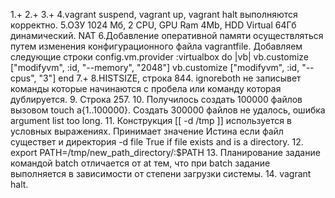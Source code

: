 1.+
2.+
3.+
4.vagrant suspend, vagrant up, vagrant halt выполняются корректно.
5.ОЗУ 1024 Мб, 2 CPU, GPU Ram 4Mb, HDD Virtual 64Гб динамический. NAT
6.Добавление оперативной памяти осуществляться путем изменения конфигурационного файла vagrantfile. Добавляем следующие строки
	config.vm.provider :virtualbox do |vb|
  		vb.customize ["modifyvm", :id, "--memory", "2048"]
		vb.customize ["modifyvm", :id, "--cpus", "3"]
	end
7.+
8.HISTSIZE, строка 844.
  ignoreboth не записывет команды которые начинаются с пробела или команду которая дублируется.
9. Строка 257.
10. Получилось создать 100000 файлов вызовом touch a{1..100000}. Создать 300000 файлов не удалось, ошибка argument list too long.
11. Конструкция [[ -d /tmp ]] используется в условных выражениях.      Принимает значение Истина если файл существет и директория  -d file  True if file exists and is a directory.
12. export PATH=/tmp/new_path_directory/:$PATH
13. Планирование задание командой batch отличается от at тем, что при batch задание выполняется в зависимости от степени загрузки системы.
14. vagrant halt.
